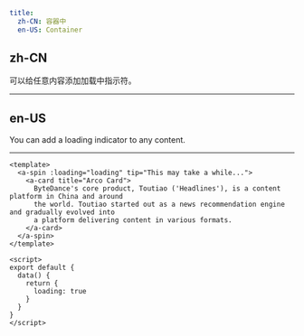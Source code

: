 ```yaml
title:
  zh-CN: 容器中
  en-US: Container
```

## zh-CN

可以给任意内容添加加载中指示符。

---

## en-US

You can add a loading indicator to any content.

---

```vue
<template>
  <a-spin :loading="loading" tip="This may take a while...">
    <a-card title="Arco Card">
      ByteDance's core product, Toutiao ('Headlines'), is a content platform in China and around
      the world. Toutiao started out as a news recommendation engine and gradually evolved into
      a platform delivering content in various formats.
    </a-card>
  </a-spin>
</template>

<script>
export default {
  data() {
    return {
      loading: true
    }
  }
}
</script>
```
